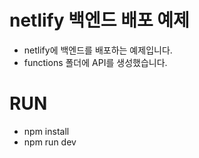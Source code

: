 # netlify 백엔드 배포 예제
- netlify에 백엔드를 배포하는 예제입니다.
- functions 폴더에 API를 생성했습니다.

# RUN
- npm install
- npm run dev